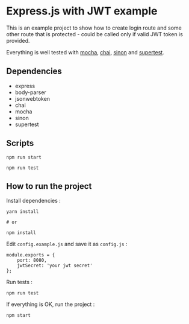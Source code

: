 # Express.js with JWT example

This is an example project to show how to create login route and some other
route that is protected - could be called only if valid JWT token is provided.

Everything is well tested with [mocha](https://mochajs.org), [chai](http://chaijs.com), [sinon](http://sinonjs.org) and [supertest](https://github.com/visionmedia/supertest).

## Dependencies

* express
* body-parser
* jsonwebtoken
* chai
* mocha
* sinon
* supertest

## Scripts

`npm run start`

`npm run test`

## How to run the project

Install dependencies :

```
yarn install

# or

npm install
```

Edit `config.example.js` and save it as `config.js` :

```
module.exports = {
    port: 8080,
    jwtSecret: 'your jwt secret'
};
```

Run tests :

```
npm run test
```

If everything is OK, run the project :

```
npm start
```
